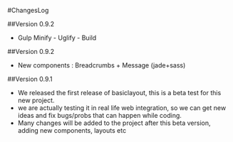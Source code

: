 #ChangesLog

##Version 0.9.2
* Gulp Minify - Uglify - Build

##Version 0.9.2
* New components : Breadcrumbs + Message (jade+sass)

##Version 0.9.1
* We released the first release of basiclayout, this is a beta test for this new project.
* we are actually testing it in real life web integration, so we can get new ideas and fix bugs/probs that can happen while coding.
* Many changes will be added to the project after this beta version, adding new components, layouts etc
